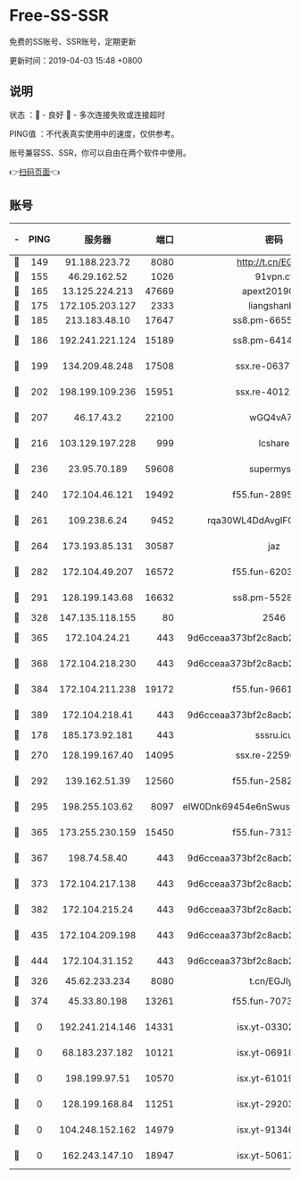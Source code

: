 # Free-SS-SSR

免费的SS账号、SSR账号，定期更新

更新时间：2019-04-03 15:48 +0800

## 说明

状态     ：🙂 - 良好 🙁 - 多次连接失败或连接超时

PING值   ：不代表真实使用中的速度，仅供参考。

账号兼容SS、SSR，你可以自由在两个软件中使用。

👉[扫码页面](https://liesauer.github.io/Free-SS-SSR/)👈

## 账号

|-|PING|服务器|端口|密码|加密方式|区域|
|:----:|:----:|:-----:|-----:|:----:|:----:|:----:|
|🙂|149|91.188.223.72|8080|http://t.cn/EGJIyrl|rc4-md5|RU|
|🙂|155|46.29.162.52|1026|91vpn.cf|rc4-md5|RU|
|🙂|165|13.125.224.213|47669|apext2019001|chacha20|KR|
|🙂|175|172.105.203.127|2333|liangshanbo|chacha20|JP|
|🙂|185|213.183.48.10|17647|ss8.pm-66557674|rc4-md5|RU|
|🙂|186|192.241.221.124|15189|ss8.pm-64148140|aes-256-cfb|US|
|🙂|199|134.209.48.248|17508|ssx.re-06377061|aes-256-cfb|US|
|🙂|202|198.199.109.236|15951|ssx.re-40122828|aes-256-cfb|US|
|🙂|207|46.17.43.2|22100|wGQ4vA7D|aes-256-gcm|RU|
|🙂|216|103.129.197.228|999|lcshare|aes-256-cfb|US|
|🙂|236|23.95.70.189|59608|supermyssr|chacha20-ietf|US|
|🙂|240|172.104.46.121|19492|f55.fun-28953423|aes-256-cfb|SG|
|🙂|261|109.238.6.24|9452|rqa30WL4DdAvgIFG6Fs3znzTa|aes-256-cfb|FR|
|🙂|264|173.193.85.131|30587|jaz|aes-256-cfb|US|
|🙂|282|172.104.49.207|16572|f55.fun-62039376|aes-256-cfb|SG|
|🙂|291|128.199.143.68|16632|ss8.pm-55286223|aes-256-cfb|SG|
|🙂|328|147.135.118.155|80|2546|chacha20|US|
|🙂|365|172.104.24.21|443|9d6cceaa373bf2c8acb22e60b6a58be6|aes-256-cfb|US|
|🙂|368|172.104.218.230|443|9d6cceaa373bf2c8acb22e60b6a58be6|aes-256-cfb|US|
|🙂|384|172.104.211.238|19172|f55.fun-96617780|aes-256-cfb|US|
|🙂|389|172.104.218.41|443|9d6cceaa373bf2c8acb22e60b6a58be6|aes-256-cfb|US|
|🙂|178|185.173.92.181|443|sssru.icu|rc4-md5|RU|
|🙂|270|128.199.167.40|14095|ssx.re-22596370|aes-256-cfb|SG|
|🙂|292|139.162.51.39|12560|f55.fun-25829930|aes-256-cfb|SG|
|🙂|295|198.255.103.62|8097|eIW0Dnk69454e6nSwuspv9DmS201tQ0D|aes-256-cfb|US|
|🙂|365|173.255.230.159|15450|f55.fun-73133420|aes-256-cfb|US|
|🙂|367|198.74.58.40|443|9d6cceaa373bf2c8acb22e60b6a58be6|aes-256-cfb|US|
|🙂|373|172.104.217.138|443|9d6cceaa373bf2c8acb22e60b6a58be6|aes-256-cfb|US|
|🙂|382|172.104.215.24|443|9d6cceaa373bf2c8acb22e60b6a58be6|aes-256-cfb|US|
|🙂|435|172.104.209.198|443|9d6cceaa373bf2c8acb22e60b6a58be6|aes-256-cfb|US|
|🙂|444|172.104.31.152|443|9d6cceaa373bf2c8acb22e60b6a58be6|aes-256-cfb|US|
|🙁|326|45.62.233.234|8080|t.cn/EGJIyrl|rc4-md5|CA|
|🙁|374|45.33.80.198|13261|f55.fun-70732084|aes-256-cfb|US|
|🙁|0|192.241.214.146|14331|isx.yt-03302114|aes-256-cfb|US|
|🙁|0|68.183.237.182|10121|isx.yt-06918011|aes-256-cfb|SG|
|🙁|0|198.199.97.51|10570|isx.yt-61019132|aes-256-cfb|US|
|🙁|0|128.199.168.84|11251|isx.yt-29203965|aes-256-cfb|SG|
|🙁|0|104.248.152.162|14979|isx.yt-91346300|aes-256-cfb|SG|
|🙁|0|162.243.147.10|18947|isx.yt-50617659|aes-256-cfb|US|
